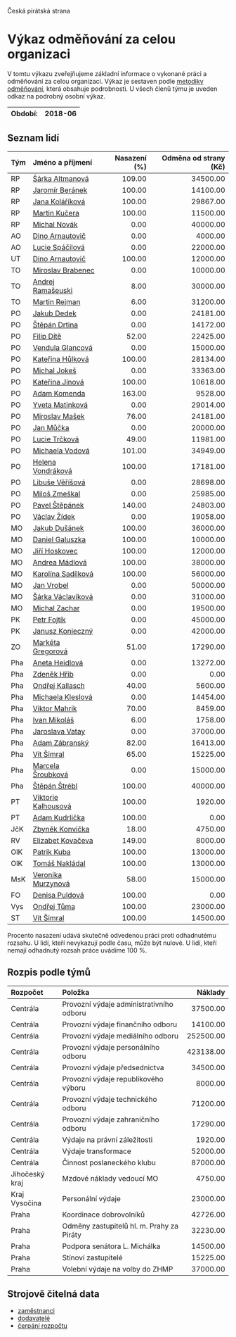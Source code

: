 Česká pirátská strana

Výkaz odměňování za celou organizaci
===========================

V tomtu výkazu zveřejňujeme základní informace o vykonané práci a odměňování
za celou organizaci. Výkaz je sestaven podle [metodiky odměňování][metodika],
která obsahuje podrobnosti. U všech členů týmu je uveden odkaz na podrobný osobní výkaz.

Období:                  | 2018-06
-----------------------  | --------------------


Seznam lidí
--------------

| Tým   | Jméno a příjmení                                                  |   Nasazení (%) |   Odměna od strany (Kč) |
|:------|:------------------------------------------------------------------|---------------:|------------------------:|
| RP    | [Šárka Altmanová](../../tymy/RP/2018/06/sarka-altmanova/)         |         109.00 |                34500.00 |
| RP    | [Jaromír Beránek](../../tymy/RP/2018/06/jaromir-beranek/)         |         100.00 |                14100.00 |
| RP    | [Jana Koláříková](../../tymy/RP/2018/06/jana-kolarikova/)         |         100.00 |                29867.00 |
| RP    | [Martin Kučera](../../tymy/RP/2018/06/martin-kucera/)             |         100.00 |                11500.00 |
| RP    | [Michal Novák](../../tymy/RP/2018/06/michal-novak/)               |           0.00 |                40000.00 |
| AO    | [Dino Arnautovič](../../tymy/AO/2018/06/dino-arnautovic/)         |           0.00 |                 4000.00 |
| AO    | [Lucie Spáčilová](../../tymy/AO/2018/06/lucie-spacilova/)         |           0.00 |                22000.00 |
| UT    | [Dino Arnautovič](../../tymy/UT/2018/06/dino-arnautovic/)         |         100.00 |                12000.00 |
| TO    | [Miroslav Brabenec](../../tymy/TO/2018/06/miroslav-brabenec/)     |           0.00 |                10000.00 |
| TO    | [Andrej Ramašeuski](../../tymy/TO/2018/06/andrej-ramaseuski/)     |           8.00 |                30000.00 |
| TO    | [Martin Rejman](../../tymy/TO/2018/06/martin-rejman/)             |           6.00 |                31200.00 |
| PO    | [Jakub Dedek](../../tymy/PO/2018/06/jakub-dedek/)                 |           0.00 |                24181.00 |
| PO    | [Štěpán Drtina](../../tymy/PO/2018/06/stepan-drtina/)             |           0.00 |                14172.00 |
| PO    | [Filip Dítě](../../tymy/PO/2018/06/filip-dite/)                   |          52.00 |                22425.00 |
| PO    | [Vendula Glancová](../../tymy/PO/2018/06/vendula-glancova/)       |           0.00 |                15000.00 |
| PO    | [Kateřina Hůlková](../../tymy/PO/2018/06/katerina-hulkova/)       |         100.00 |                28134.00 |
| PO    | [Michal Jokeš](../../tymy/PO/2018/06/michal-jokes/)               |           0.00 |                33363.00 |
| PO    | [Kateřina Jínová](../../tymy/PO/2018/06/katerina-jinova/)         |         100.00 |                10618.00 |
| PO    | [Adam Komenda](../../tymy/PO/2018/06/adam-komenda/)               |         163.00 |                 9528.00 |
| PO    | [Yveta Matinková](../../tymy/PO/2018/06/yveta-matinkova/)         |           0.00 |                29014.00 |
| PO    | [Miroslav Mašek](../../tymy/PO/2018/06/miroslav-masek/)           |          76.00 |                24181.00 |
| PO    | [Jan Můčka](../../tymy/PO/2018/06/jan-mucka/)                     |           0.00 |                20000.00 |
| PO    | [Lucie Trčková](../../tymy/PO/2018/06/lucie-trckova/)             |          49.00 |                11981.00 |
| PO    | [Michaela Vodová](../../tymy/PO/2018/06/michaela-vodova/)         |         101.00 |                34949.00 |
| PO    | [Helena Vondráková](../../tymy/PO/2018/06/helena-vondrakova/)     |         100.00 |                17181.00 |
| PO    | [Libuše Věříšová](../../tymy/PO/2018/06/libuse-verisova/)         |           0.00 |                28698.00 |
| PO    | [Miloš Zmeškal](../../tymy/PO/2018/06/milos-zmeskal/)             |           0.00 |                25985.00 |
| PO    | [Pavel Štěpánek](../../tymy/PO/2018/06/pavel-stepanek/)           |         140.00 |                24803.00 |
| PO    | [Václav Žídek](../../tymy/PO/2018/06/vaclav-zidek/)               |           0.00 |                19058.00 |
| MO    | [Jakub Dušánek](../../tymy/MO/2018/06/jakub-dusanek/)             |         100.00 |                36000.00 |
| MO    | [Daniel Galuszka](../../tymy/MO/2018/06/daniel-galuszka/)         |         100.00 |                10000.00 |
| MO    | [Jiří Hoskovec](../../tymy/MO/2018/06/jiri-hoskovec/)             |         100.00 |                12000.00 |
| MO    | [Andrea Mádlová](../../tymy/MO/2018/06/andrea-madlova/)           |         100.00 |                38000.00 |
| MO    | [Karolína Sadílková](../../tymy/MO/2018/06/karolina-sadilkova/)   |         100.00 |                56000.00 |
| MO    | [Jan Vrobel](../../tymy/MO/2018/06/jan-vrobel/)                   |           0.00 |                50000.00 |
| MO    | [Šárka Václavíková](../../tymy/MO/2018/06/sarka-vaclavikova/)     |           0.00 |                31000.00 |
| MO    | [Michal Zachar](../../tymy/MO/2018/06/michal-zachar/)             |           0.00 |                19500.00 |
| PK    | [Petr Fojtík](../../tymy/PK/2018/06/petr-fojtik/)                 |           0.00 |                45000.00 |
| PK    | [Janusz Konieczný](../../tymy/PK/2018/06/janusz-konieczny/)       |           0.00 |                42000.00 |
| ZO    | [Markéta Gregorová](../../tymy/ZO/2018/06/marketa-gregorova/)     |          51.00 |                17290.00 |
| Pha   | [Aneta Heidlová](../../tymy/Pha/2018/06/aneta-heidlova/)          |           0.00 |                13272.00 |
| Pha   | [Zdeněk Hřib](../../tymy/Pha/2018/06/zdenek-hrib/)                |           0.00 |                    0.00 |
| Pha   | [Ondřej Kallasch](../../tymy/Pha/2018/06/ondrej-kallasch/)        |          40.00 |                 5600.00 |
| Pha   | [Michaela Kleslová](../../tymy/Pha/2018/06/michaela-kleslova/)    |           0.00 |                14454.00 |
| Pha   | [Viktor Mahrik](../../tymy/Pha/2018/06/viktor-mahrik/)            |          70.00 |                 8459.00 |
| Pha   | [Ivan Mikoláš](../../tymy/Pha/2018/06/ivan-mikolas/)              |           6.00 |                 1758.00 |
| Pha   | [Jaroslava Vatay](../../tymy/Pha/2018/06/jaroslava-vatay/)        |           0.00 |                37000.00 |
| Pha   | [Adam Zábranský](../../tymy/Pha/2018/06/adam-zabransky/)          |          82.00 |                16413.00 |
| Pha   | [Vít Šimral](../../tymy/Pha/2018/06/vit-simral/)                  |          65.00 |                15225.00 |
| Pha   | [Marcela Šroubková](../../tymy/Pha/2018/06/marcela-sroubkova/)    |           0.00 |                15000.00 |
| Pha   | [Štěpán Štrébl](../../tymy/Pha/2018/06/stepan-strebl/)            |         100.00 |                40000.00 |
| PT    | [Viktorie Kalhousová](../../tymy/PT/2018/06/viktorie-kalhousova/) |         100.00 |                 1920.00 |
| PT    | [Adam Kudrlička](../../tymy/PT/2018/06/adam-kudrlicka/)           |         100.00 |                    0.00 |
| JčK   | [Zbyněk Konvička](../../tymy/JčK/2018/06/zbynek-konvicka/)        |          18.00 |                 4750.00 |
| RV    | [Elizabet Kovačeva](../../tymy/RV/2018/06/elizabet-kovaceva/)     |         149.00 |                 8000.00 |
| OlK   | [Patrik Kuba](../../tymy/OlK/2018/06/patrik-kuba/)                |         100.00 |                13000.00 |
| OlK   | [Tomáš Nakládal](../../tymy/OlK/2018/06/tomas-nakladal/)          |         100.00 |                13000.00 |
| MsK   | [Veronika Murzynová](../../tymy/MsK/2018/06/veronika-murzynova/)  |          58.00 |                15000.00 |
| FO    | [Denisa Puldová](../../tymy/FO/2018/06/denisa-puldova/)           |         100.00 |                    0.00 |
| Vys   | [Ondřej Tůma](../../tymy/Vys/2018/06/ondrej-tuma/)                |         100.00 |                23000.00 |
| ST    | [Vít Šimral](../../tymy/ST/2018/06/vit-simral/)                   |         100.00 |                14500.00 |

Procento nasazení udává skutečně odvedenou práci proti odhadnutému rozsahu. 
U lidí, kteří nevykazují podle času, může být nulové. U lidí, kteří nemají odhadnutý rozsah
práce uvádíme 100 %.

Rozpis podle týmů
-----------------

| Rozpočet       | Položka                                   |   Náklady |
|:---------------|:------------------------------------------|----------:|
| Centrála       | Provozní výdaje administrativního odboru  |  37500.00 |
| Centrála       | Provozní výdaje finančního odboru         |  14100.00 |
| Centrála       | Provozní výdaje mediálního odboru         | 252500.00 |
| Centrála       | Provozní výdaje personálního odboru       | 423138.00 |
| Centrála       | Provozní výdaje předsednictva             |  34500.00 |
| Centrála       | Provozní výdaje republikového výboru      |   8000.00 |
| Centrála       | Provozní výdaje technického odboru        |  71200.00 |
| Centrála       | Provozní výdaje zahraničního odboru       |  17290.00 |
| Centrála       | Výdaje na právní záležitosti              |   1920.00 |
| Centrála       | Výdaje transformace                       |  52000.00 |
| Centrála       | Činnost poslaneckého klubu                |  87000.00 |
| Jihočeský kraj | Mzdové náklady vedoucí MO                 |   4750.00 |
| Kraj Vysočina  | Personální výdaje                         |  23000.00 |
| Praha          | Koordinace dobrovolníků                   |  42726.00 |
| Praha          | Odměny zastupitelů hl. m. Prahy za Piráty |  32230.00 |
| Praha          | Podpora senátora L. Michálka              |  14500.00 |
| Praha          | Stínoví zastupitelé                       |  15225.00 |
| Praha          | Volební výdaje na volby do ZHMP           |  37000.00 |

Strojově čitelná data
-------------------

* [zaměstnanci](zamestnanci.tsv)
* [dodavatelé](dodavatele.tsv)
* [čerpání rozpočtu](cerpani_rozpoctu.tsv)

[metodika]: https://redmine.pirati.cz/projects/po/wiki/Odmenovani
